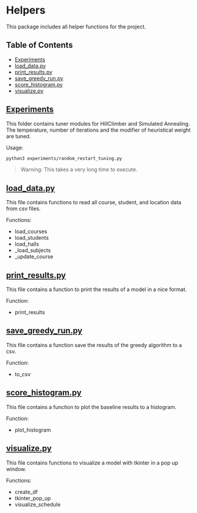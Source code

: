 # Helpers

This package includes all helper functions for the project.


## Table of Contents

* [Experiments](#experiments)
* [load_data.py](#load_data.py)
* [print_results.py](#print_results.py)
* [save_greedy_run.py](#save_greedy_run.py)
* [score_histogram.py](#score_histogram.py)
* [visualize.py](#visualize.py)

## [Experiments](/libraries/helpers/experiments/)

This folder contains tuner modules for HillClimber and Simulated Annealing.
The temperature, number of iterations and the modifier of heuristical weight are tuned.

Usage:
```bash
python3 experiments/random_restart_tuning.py
```
> Warning: This takes a very long time to execute.

## [load_data.py](/libraries/helpers/load_data.py)

This file contains functions to read all course, student, and location data from csv files.

Functions:
* load_courses
* load_students
* load_halls
* _load_subjects
* _update_course

## [print_results.py](/libraries/helpers/print_results.py)

This file contains a function to print the results of a model in a nice format.

Function:
* print_results

## [save_greedy_run.py](/libraries/helpers/save_greedy_run.py)

This file contains a function save the results of the greedy algorithm to a csv.

Function:
* to_csv

## [score_histogram.py](/libraries/helpers/score_histogram.py)

This file contains a function to plot the baseline results to a histogram.

Function:
* plot_histogram

## [visualize.py](/libraries/helpers/visualize.py)

This file contains functions to visualize a model with tkinter in a pop up window.

Functions:
* create_df
* tkinter_pop_up
* visualize_schedule
